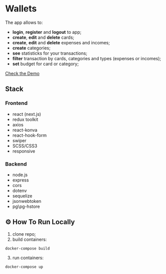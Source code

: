 # Wallets

The app allows to:
- **login**, **register** and **logout** to app;
- **create**, **edit** and **delete** cards;
- **create**, **edit** and **delete** expenses and incomes;
- **create** categories;
- **see** statisticks for your transactions;
- **filter** transaction by cards, categories and types (expenses or incomes);
- **set** budget for card or category;

<a href="https://eisenpar.com/taskify/" target="_blank">Check the Demo</a>

## Stack
### Frontend
- react (next.js)
- redux toolkit
- axios
- react-konva
- react-hook-form
- swiper
- SCSS/CSS3
- responsive

### Backend
- node.js
- express
- cors
- dotenv
- sequelize
- jsonwebtoken
- pg\pg-hstore

## ⚙️ How To Run Locally

1. clone repo;
2. build containers:
```
docker-compose build
```
3. run containers:
```
docker-compose up
```
